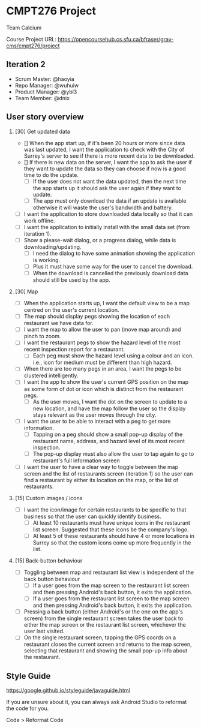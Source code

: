 # CMPT276 Project

Team Calcium

Course Project URL: https://opencoursehub.cs.sfu.ca/bfraser/grav-cms/cmpt276/project

## Iteration 2

* Scrum Master: @haoyia
* Repo Manager: @wuhuiw
* Product Manager: @ybl3
* Team Member: @dnix

## User story overview

1. [30] Get updated data

   * [] When the app start up, if it's been 20 hours or more since data was last updated, I want the application to check with the City of Surrey's server to see if there is more recent data to be downloaded.
   * [] If there is new data on the server, I want the app to ask the user if they want to update the data so they can choose if now is a good time to do the update.
        * [ ] If the user does not want the data updated, then the next time the app starts up it should ask the user again if they want to update.
        * [ ] The app must only download the data if an update is available otherwise it will waste the user's bandwidth and battery.
   * [ ] I want the application to store downloaded data locally so that it can work offline.
   * [ ] I want the application to initially install with the small data set (from iteration 1).
   * [ ] Show a please-wait dialog, or a progress dialog, while data is downloading/updating.
        * [ ] I need the dialog to have some animation showing the application is working.
        * [ ] Plus it must have some way for the user to cancel the download.
        * [ ] When the download is cancelled the previously download data should still be used by the app.

2. [30] Map

   * [ ] When the application starts up, I want the default view to be a map centred on the user's current location.
   * [ ] The map should display pegs showing the location of each restaurant we have data for.
   * [ ] I want the map to allow the user to pan (move map around) and pinch to zoom.
   * [ ] I want the restaurant pegs to show the hazard level of the most recent inspection report for a restaurant.
        * [ ] Each peg must show the hazard level using a colour and an icon. i.e., icon for medium must be different than high hazard.
   * [ ] When there are too many pegs in an area, I want the pegs to be clustered intelligently.
   * [ ] I want the app to show the user's current GPS position on the map as some form of dot or icon which is distinct from the restaurant pegs.
        * [ ] As the user moves, I want the dot on the screen to update to a new location, and have the map follow the user so the display stays relevant as the user moves through the city.
   * [ ] I want the user to be able to interact with a peg to get more information.
        * [ ] Tapping on a peg should show a small pop-up display of the restaurant name, address, and hazard level of its most recent inspection.
        * [ ] The pop-up display must also allow the user to tap again to go to restaurant's full information screen
   * [ ] I want the user to have a clear way to toggle between the map screen and the list of restaurants screen (iteration 1) so the user can find a restaurant by either its location on the map, or the list of restaurants.

3. [15] Custom images / icons

   * [ ] I want the icon/image for certain restaurants to be specific to that business so that the user can quickly identify business.
        * [ ] At least 10 restaurants must have unique icons in the restaurant list screen. Suggested that these icons be the company's logo.
        * [ ] At least 5 of these restaurants should have 4 or more locations in Surrey so that the custom icons come up more frequently in the list.

4. [15] Back-button behaviour

   * [ ] Toggling between map and restaurant list view is independent of the back button behaviour
        * [ ] If a user goes from the map screen to the restaurant list screen and then pressing Android's back button, it exits the application.
        * [ ] If a user goes from the restaurant list screen to the map screen and then pressing Android's back button, it exits the application.
   * [ ] Pressing a back button (either Android's or the one on the app's screen) from the single restaurant screen takes the user back to either the map screen or the restaurant list screen, whichever the user last visited.
   * [ ] On the single restaurant screen, tapping the GPS coords on a restaurant closes the current screen and returns to the map screen, selecting that restaurant and showing the small pop-up info about the restaurant.
## Style Guide

https://google.github.io/styleguide/javaguide.html

If you are unsure about it, you can always ask Android Studio to reformat the code for you.

Code > Reformat Code
